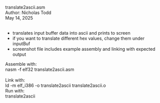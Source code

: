 translate2ascii.asm<br/>
Author: Nicholas Todd<br/>
May 14, 2025<br/><br/>

- translates input buffer data into ascii and prints to screen<br/>
- if you want to translate different hex values, change them under inputBuf<br/>
- screenshot file includes example assembly and linking with expected output<br/>

Assemble with: <br/>
nasm -f elf32 translate2ascii.asm<br/><br/>
Link with:      
ld -m elf_i386 -o translate2ascii translate2ascii.o<br/>
Run with:<br/>
translate2ascii
